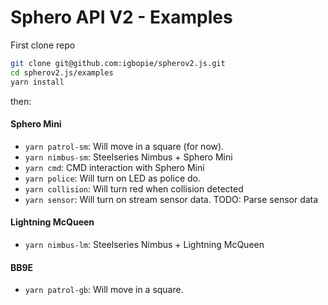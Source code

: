 # Sphero API V2 - Examples

First clone repo

```sh
git clone git@github.com:igbopie/spherov2.js.git
cd spherov2.js/examples
yarn install
```

then:

#### Sphero Mini

* `yarn patrol-sm`: Will move in a square (for now).
* `yarn nimbus-sm`: Steelseries Nimbus + Sphero Mini
* `yarn cmd`: CMD interaction with Sphero Mini
* `yarn police`: Will turn on LED as police do.
* `yarn collision`: Will turn red when collision detected
* `yarn sensor`: Will turn on stream sensor data. TODO: Parse sensor data

#### Lightning McQueen

* `yarn nimbus-lm`: Steelseries Nimbus + Lightning McQueen

#### BB9E

* `yarn patrol-gb`: Will move in a square.
